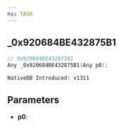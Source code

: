 ```yaml
---
ns: TASK
---
```

## _0x920684BE432875B1

```c
// 0x920684BE432875B1
Any _0x920684BE432875B1(Any p0);
```

```
NativeDB Introduced: v1311
```

## Parameters
* **p0**:
